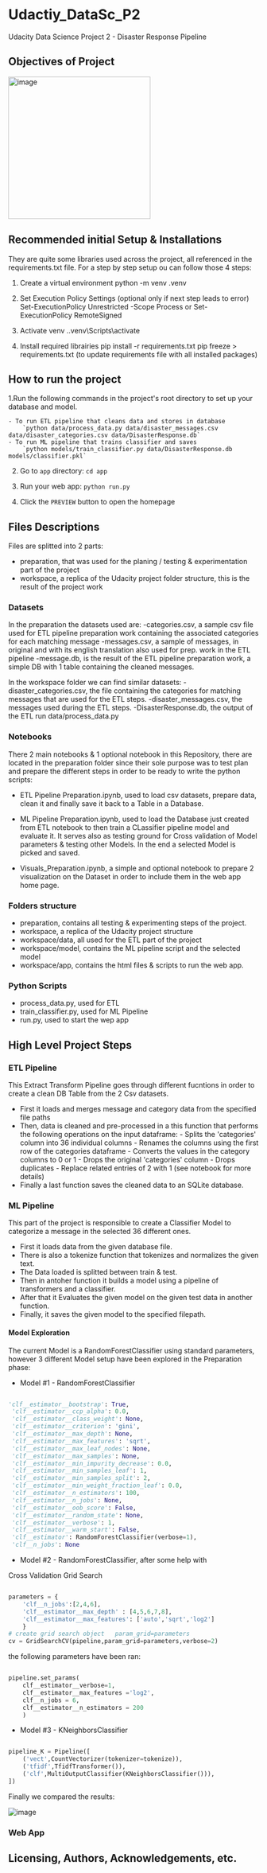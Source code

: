 # Udactiy_DataSc_P2
 Udacity Data Science Project 2 - Disaster Response Pipeline
 
 ## Objectives of Project
 <img width="286" alt="image" src="https://user-images.githubusercontent.com/32632731/209450288-69649292-0b67-43f8-81b7-52aaf3a8d5a6.png">


## Recommended initial Setup & Installations
They are quite some libraries used across the project, all referenced in the requirements.txt file.
For a step by step setup ou can follow those 4 steps:

1. Create a virtual environment
python -m venv .venv

2. Set Execution Policy Settings (optional only if next step leads to error)
Set-ExecutionPolicy Unrestricted -Scope Process
or Set-ExecutionPolicy RemoteSigned

3. Activate venv
.\.venv\Scripts\activate

4. Install required librairies
pip install -r requirements.txt
pip freeze > requirements.txt (to update requirements file with all installed packages)

## How to run the project

1.Run the following commands in the project's root directory to set up your database and model.

    - To run ETL pipeline that cleans data and stores in database
        `python data/process_data.py data/disaster_messages.csv data/disaster_categories.csv data/DisasterResponse.db`
    - To run ML pipeline that trains classifier and saves
        `python models/train_classifier.py data/DisasterResponse.db models/classifier.pkl`

2. Go to `app` directory: `cd app`

3. Run your web app: `python run.py`

4. Click the `PREVIEW` button to open the homepage

## Files Descriptions
Files are splitted into 2 parts:
- preparation, that was used for the planing / testing & experimentation part of the project
- workspace, a replica of the Udacity project folder structure, this is the result of the project work

### Datasets
In the preparation the datasets used are:
-categories.csv, a sample csv file used for ETL pipeline preparation work containing the associated categories for each matching message
-messages.csv, a sample of messages, in original and with its english translation also used for prep. work in the ETL pipeline
-message.db, is the result of the ETL pipeline preparation work, a simple DB with 1 table containing the cleaned messages.

In the workspace folder we can find similar datasets:
-disaster_categories.csv, the file containing the categories for matching messages that are used for the ETL steps.
-disaster_messages.csv, the messages used during the ETL steps.
-DisasterResponse.db, the output of the ETL run data/process_data.py


### Notebooks
There 2 main notebooks & 1 optional notebook in this Repository, there are located in the preparation folder since their sole purpose was to test plan and prepare the different steps in order to be ready to write the python scripts:

- ETL Pipeline Preparation.ipynb, used to load csv datasets, prepare data, clean it and finally save it back to a Table in a Database.

- ML Pipeline Preparation.ipynb, used to load the Database just created from ETL notebook to then train a CLassifier pipeline model and evaluate it. It serves also as testing ground for Cross validation of Model parameters & testing other Models. In the end a selected Model is picked and saved.

- Visuals_Preparation.ipynb, a simple and optional notebook to prepare 2 visualization on the Dataset in order to include them in the web app home page.


### Folders structure

- preparation, contains all testing & experimenting steps of the project.
- workspace, a replica of the Udacity project structure
- workspace/data, all used for the ETL part of the project
- workspace/model, contains the ML pipeline script and the selected model
- workspace/app, contains the html files & scripts to run the web app.

### Python Scripts

- process_data.py, used for ETL
- train_classifier.py, used for ML Pipeline
- run.py, used to start the wep app


## High Level Project Steps

### ETL Pipeline

This Extract Transform Pipeline goes through different fucntions in order to create a clean DB Table from the 2 Csv datasets.

- First it loads and merges message and category data from the specified file paths
- Then, data is cleaned and pre-processed in a this function that performs the following operations on the input dataframe:
        - Splits the 'categories' column into 36 individual columns
        - Renames the columns using the first row of the categories dataframe
        - Converts the values in the category columns to 0 or 1
        - Drops the original 'categories' column
        - Drops duplicates
        - Replace related entries of 2 with 1 (see notebook for more details)
- Finally a last function saves the cleaned data to an SQLite database.

### ML Pipeline

This part of the project is responsible to create a Classifier Model to categorize a message in the selected 36 different ones.

- First it loads data from the given database file.
- There is also a tokenize function that tokenizes and normalizes the given text.
- The Data loaded is splitted between train & test.
- Then in antoher function it builds a model using a pipeline of transformers and a classifier.
- After that it Evaluates the given model on the given test data in another function.
- Finally, it saves the given model to the specified filepath.

#### Model Exploration

The current Model is a RandomForestClassifier using standard parameters, however 3 different Model setup have been explored in the Preparation phase:

- Model #1 - RandomForestClassifier

```python

'clf__estimator__bootstrap': True,
 'clf__estimator__ccp_alpha': 0.0,
 'clf__estimator__class_weight': None,
 'clf__estimator__criterion': 'gini',
 'clf__estimator__max_depth': None,
 'clf__estimator__max_features': 'sqrt',
 'clf__estimator__max_leaf_nodes': None,
 'clf__estimator__max_samples': None,
 'clf__estimator__min_impurity_decrease': 0.0,
 'clf__estimator__min_samples_leaf': 1,
 'clf__estimator__min_samples_split': 2,
 'clf__estimator__min_weight_fraction_leaf': 0.0,
 'clf__estimator__n_estimators': 100,
 'clf__estimator__n_jobs': None,
 'clf__estimator__oob_score': False,
 'clf__estimator__random_state': None,
 'clf__estimator__verbose': 1,
 'clf__estimator__warm_start': False,
 'clf__estimator': RandomForestClassifier(verbose=1),
 'clf__n_jobs': None

```

- Model #2 - RandomForestClassifier, after some help with

Cross Validation Grid Search

```python

parameters = {
    'clf__n_jobs':[2,4,6],
    'clf__estimator__max_depth' : [4,5,6,7,8],
    'clf__estimator__max_features': ['auto','sqrt','log2']
    }
# create grid search object   param_grid=parameters
cv = GridSearchCV(pipeline,param_grid=parameters,verbose=2)

```

the following parameters have been ran:

```python

pipeline.set_params(
    clf__estimator__verbose=1,
    clf__estimator__max_features ='log2',
    clf__n_jobs = 6,
    clf__estimator__n_estimators = 200
    )

```


- Model #3 - KNeighborsClassifier

```python

pipeline_K = Pipeline([
    ('vect',CountVectorizer(tokenizer=tokenize)),
    ('tfidf',TfidfTransformer()),
    ('clf',MultiOutputClassifier(KNeighborsClassifier())),
])

```

Finally we compared the results:

![image](https://user-images.githubusercontent.com/32632731/209477433-f9c66200-cf41-4770-bb6c-b6fd645d6eb5.png)


### Web App

## Licensing, Authors, Acknowledgements, etc.
